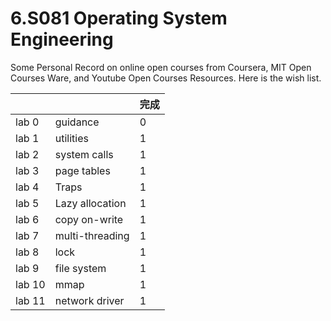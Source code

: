 # 6.S081 Operating System Engineering

Some Personal Record on online open courses from Coursera, MIT Open Courses Ware, and Youtube Open Courses Resources. Here is the wish list.

|        |                 | 完成 |
| ------ | --------------- | ---- |
| lab 0  | guidance        | 0    |
| lab 1  | utilities       | 1    |
| lab 2  | system calls    | 1    |
| lab 3  | page tables     | 1    |
| lab 4  | Traps           | 1    |
| lab 5  | Lazy allocation | 1    |
| lab 6  | copy on-write   | 1    |
| lab 7  | multi-threading | 1    |
| lab 8  | lock            | 1    |
| lab 9  | file system     | 1    |
| lab 10 | mmap            | 1    |
| lab 11 | network driver  | 1    |

